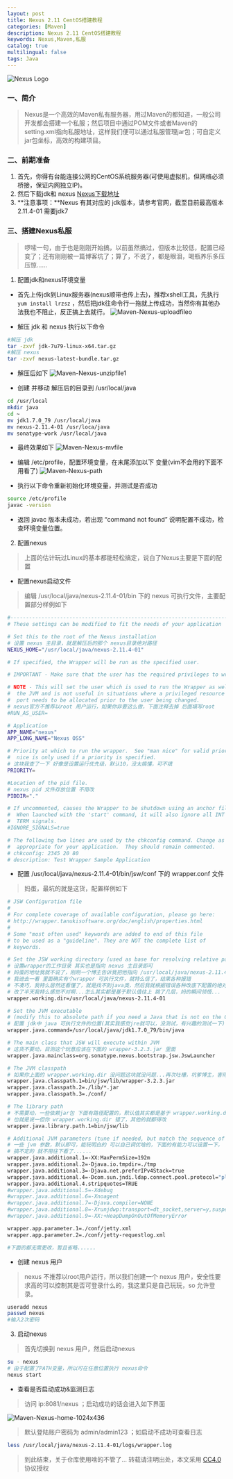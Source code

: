 ```yaml
---
layout: post
title: Nexus 2.11 CentOS搭建教程
categories: [Maven]
description: Nexus 2.11 CentOS搭建教程
keywords: Nexus,Maven,私服
catalog: true
multilingual: false
tags: Java
---
```


![Nexus Logo](https://mritd.b0.upaiyun.com/markdown/Maven-Nexus-logo.png)

### 一、简介

> Nexus是一个高效的Maven私有服务器，用过Maven的都知道，一般公司开发都会搭建一个私服；然后项目中通过POM文件或者Maven的setting.xml指向私服地址，这样我们便可以通过私服管理jar包；可自定义jar包坐标，高效的构建项目。

<!--more-->

### 二、前期准备

1. 首先，你得有台能连接公网的CentOS系统服务器(可使用虚拟机，但网络必须桥接，保证内网独立IP)。
2. 然后下载jdk和 nexus   [Nexus下载地址](http://apache.fayea.com/maven/maven-3/)
3. **注意事项：**Nexus 有其对应的 jdk版本，请参考官网，截至目前最高版本2.11.4-01 需要jdk7

### 三、搭建Nexus私服

> 啰嗦一句，由于也是刚刚开始搞，以前虽然搞过，但版本比较低，配置已经变了；还有刚刚被一篇博客坑了；算了，不说了，都是眼泪，喝瓶养乐多压压惊......

1. 配置jdk和nexus环境变量

- 首先上传jdk到Linux服务器(nexus顺带也传上去)，推荐xshell工具，先执行 `yum install lrzsz` ，然后把jdk往命令行一拖就上传成功，当然你有其他办法我也不阻止，反正搞上去就行。
  ![Maven-Nexus-uploadfileo](https://mritd.b0.upaiyun.com/markdown/Maven-Nexus-uploadfileo.png)

- 解压 jdk 和 nexus 执行以下命令

``` bash
#解压 jdk
tar -zxvf jdk-7u79-linux-x64.tar.gz
#解压 nexus
tar -zxvf nexus-latest-bundle.tar.gz
```

- 解压后如下
![Maven-Nexus-unzipfile1](https://mritd.b0.upaiyun.com/markdown/Maven-Nexus-unzipfile1.png)

- 创建 并移动 解压后的目录到 /usr/local/java
``` bash
cd /usr/local
mkdir java
cd ~
mv jdk1.7.0_79 /usr/local/java
mv nexus-2.11.4-01 /usr/loca/java
mv sonatype-work /usr/local/java
```

- 最终效果如下
![Maven-Nexus-mvfile](https://mritd.b0.upaiyun.com/markdown/Maven-Nexus-mvfile.png)

- 编辑 /etc/profile，配置环境变量，在末尾添加以下 变量(vim不会用的下面不用看了)
![Maven-Nexus-path](https://mritd.b0.upaiyun.com/markdown/Maven-Nexus-path.png)

- 执行以下命令重新初始化环境变量，并测试是否成功

``` bash
source /etc/profile
javac -version
```

- 返回 javac 版本未成功，若出现 “command not found” 说明配置不成功，检查环境变量位置。

2. 配置nexus

> 上面的估计玩过Linux的基本都能轻松搞定，说白了Nexus主要是下面的配置

- 配置nexus启动文件

> 编辑 /usr/local/java/nexus-2.11.4-01/bin 下的 nexus 可执行文件，主要配置部分样例如下

``` bash
#-----------------------------------------------------------------------------
# These settings can be modified to fit the needs of your application

# Set this to the root of the Nexus installation
# 设置 nexus 主目录，就是解压后的那个 nexus目录绝对路径
NEXUS_HOME="/usr/local/java/nexus-2.11.4-01"

# If specified, the Wrapper will be run as the specified user.

# IMPORTANT - Make sure that the user has the required privileges to write into the Nexus installation directory.

# NOTE - This will set the user which is used to run the Wrapper as well as
#  the JVM and is not useful in situations where a privileged resource or
#  port needs to be allocated prior to the user being changed.
# nexus官方不推荐以root 用户运行，如果你非要这么做，下面注释去掉 后面填写root
#RUN_AS_USER=

# Application
APP_NAME="nexus"
APP_LONG_NAME="Nexus OSS"

# Priority at which to run the wrapper.  See "man nice" for valid priorities.
#  nice is only used if a priority is specified.
# 这块我查了一下 好像是设置运行优先级，默认10，没太搞懂，可不填
PRIORITY=

#Location of the pid file.
# nexus pid 文件存放位置 不用改
PIDDIR="."

# If uncommented, causes the Wrapper to be shutdown using an anchor file.
#  When launched with the 'start' command, it will also ignore all INT and
#  TERM signals.
#IGNORE_SIGNALS=true

# The following two lines are used by the chkconfig command. Change as is
#  appropriate for your application.  They should remain commented.
# chkconfig: 2345 20 80
# description: Test Wrapper Sample Application
```
-  配置 /usr/local/java/nexus-2.11.4-01/bin/jsw/conf 下的 wrapper.conf 文件

> 妈蛋，最坑的就是这货，配置样例如下

``` bash
# JSW Configuration file
#
# For complete coverage of available configuration, please go here:
# http://wrapper.tanukisoftware.org/doc/english/properties.html
#
# Some "most often used" keywords are added to end of this file
# to be used as a "guideline". They are NOT the complete list of
# keywords.

# Set the JSW working directory (used as base for resolving relative paths)
# 设置wrapper的工作目录 其实也是指向 nexus 主目录即可
# 妈蛋的地址我就不说了，刚刚一个博主告诉我把他指向 /usr/local/java/nexus-2.11.4-01/bin/jsw/linux-x86-64
# 我进去一看 里面确实有个wrapper 可执行文件，就特么信了，结果各种报错
# 不凑巧，我特么居然还看懂了，就是找不到java类，然后我就根据错误各种改底下配置的绝对路径
# 改了半天我特么感觉不对啊...怎么其实都是基于默认值往上 跳了几层，妈的瞬间领悟...
wrapper.working.dir=/usr/local/java/nexus-2.11.4-01

# Set the JVM executable
# (modify this to absolute path if you need a Java that is not on the OS path)
# 配置 jdk中 java 可执行文件的位置(其实我感觉jre就可以，没测试，有兴趣的测试一下)
wrapper.java.command=/usr/local/java/jdk1.7.0_79/bin/java

# The main class that JSW will execute within JVM
# 这货不要动，目测这个玩意应该在下面的 wrapper-3.2.3.jar 里面
wrapper.java.mainclass=org.sonatype.nexus.bootstrap.jsw.JswLauncher

# The JVM classpath
# 如果你上面的 wrapper.working.dir 没问题这块就没问题...再次吐槽，坑爹博主，害得我第一次把这都改成绝对路径了
wrapper.java.classpath.1=bin/jsw/lib/wrapper-3.2.3.jar
wrapper.java.classpath.2=./lib/*.jar
wrapper.java.classpath.3=./conf/

# The library path
# 不需要动，一些依赖jar包 下面有路径配置的，默认值其实都是基于 wrapper.working.dir 的
# 也就是说一但你 wrapper.working.dir 错了，其他的就都得改
wrapper.java.library.path.1=bin/jsw/lib

# Additional JVM parameters (tune if needed, but match the sequence of numbers!)
# 一些 jvm 参数，默认即可，能玩明白的 可以自己调优啥的，下面的有能力可以设置一下，
# 搞不定的 就不用往下看了......
wrapper.java.additional.1=-XX:MaxPermSize=192m
wrapper.java.additional.2=-Djava.io.tmpdir=./tmp
wrapper.java.additional.3=-Djava.net.preferIPv4Stack=true
wrapper.java.additional.4=-Dcom.sun.jndi.ldap.connect.pool.protocol="plain ssl"
wrapper.java.additional.4.stripquotes=TRUE
#wrapper.java.additional.5=-Xdebug
#wrapper.java.additional.6=-Xnoagent
#wrapper.java.additional.7=-Djava.compiler=NONE
#wrapper.java.additional.8=-Xrunjdwp:transport=dt_socket,server=y,suspend=y,address=8000
#wrapper.java.additional.9=-XX:+HeapDumpOnOutOfMemoryError

wrapper.app.parameter.1=./conf/jetty.xml
wrapper.app.parameter.2=./conf/jetty-requestlog.xml

#下面的都无需更改，暂且省略......
```

- 创建 nexus 用户

> nexus 不推荐以root用户运行，所以我们创建一个 nexus 用户，安全性要求高的可以控制其是否可登录什么的，我这里只是自己玩玩，so 允许登录。

``` bash
useradd nexus
passwd nexus
#输入2次密码
```

3. 启动nexus

> 首先切换到 nexus 用户，然后启动nexus

``` bash
su - nexus
# 由于配置了PATH变量，所以可在任意位置执行 nexus命令
nexus start
```

- 查看是否启动成功&监测日志

> 访问 ip:8081/nexus ；启动成功的话会进入如下界面

![Maven-Nexus-home-1024x436](https://mritd.b0.upaiyun.com/markdown/Maven-Nexus-home-1024x436.png)

> 默认登陆账户密码为  admin/admin123 ；如启动不成功可查看日志

``` bash
less /usr/local/java/nexus-2.11.4-01/logs/wrapper.log
```

> 到此结束，关于仓库使用啥的不管了…
转载请注明出处，本文采用 [CC4.0](http://creativecommons.org/licenses/by-nc-nd/4.0/) 协议授权
